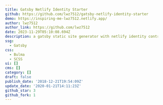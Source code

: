 ```yaml
---
title: Gatsby Netlify Identity Starter
github: https://github.com/lwz7512/gatsby-netlify-identity-starter
demo: https://inspiring-me-lwz7512.netlify.app/
author: lwz7512
author_link: https://github.com/lwz7512
date: 2023-11-29T05:10:08.694Z
description: a gatsby static site generator with netlify identity control...
ssg:
  - Gatsby
css:
  - Bulma
  - SCSS
ui: []
cms: []
category: []
draft: false
publish_date: '2018-12-21T19:54:09Z'
update_date: '2020-01-21T14:11:23Z'
github_star: 3
github_fork: 1
---
```

